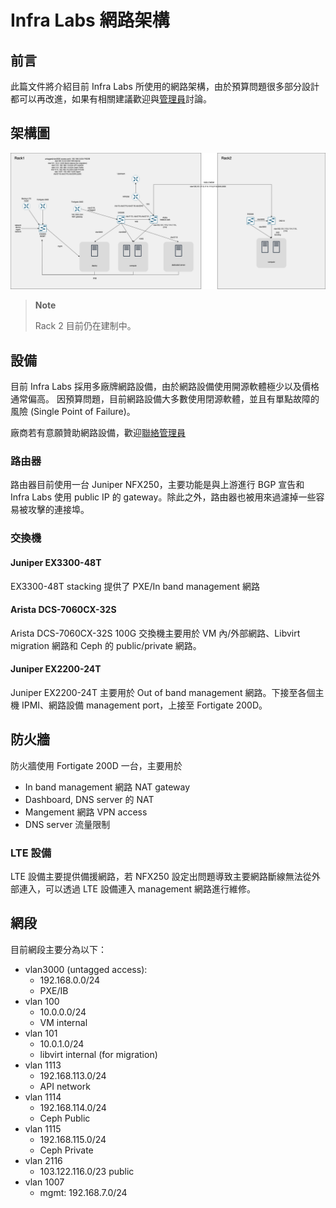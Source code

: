 # Infra Labs 網路架構

## 前言

此篇文件將介紹目前 Infra Labs 所使用的網路架構，由於預算問題很多部分設計都可以再改進，如果有相關建議歡迎與[管理員](mailto:infra@cloudnative.tw)討論。

## 架構圖

![High Level Network](images/high_level_network.png)

> **Note**
>
> Rack 2 目前仍在建制中。

## 設備

目前 Infra Labs 採用多廠牌網路設備，由於網路設備使用開源軟體極少以及價格通常偏高。
因預算問題，目前網路設備大多數使用閉源軟體，並且有單點故障的風險 (Single Point of Failure)。

廠商若有意願贊助網路設備，歡迎[聯絡管理員](mailto:infra@cloudnative.tw)

### 路由器

路由器目前使用一台 Juniper NFX250，主要功能是與上游進行 BGP 宣告和 Infra Labs 使用 public IP 的 gateway。除此之外，路由器也被用來過濾掉一些容易被攻擊的連接埠。

### 交換機

#### Juniper EX3300-48T

EX3300-48T stacking 提供了 PXE/In band management 網路

#### Arista DCS-7060CX-32S

Arista DCS-7060CX-32S 100G 交換機主要用於 VM 內/外部網路、Libvirt migration 網路和 Ceph 的 public/private 網路。

#### Juniper EX2200-24T

Juniper EX2200-24T 主要用於 Out of band management 網路。下接至各個主機 IPMI、網路設備 management port，上接至 Fortigate 200D。

## 防火牆

防火牆使用 Fortigate 200D 一台，主要用於

- In band management 網路 NAT gateway
- Dashboard, DNS server 的 NAT
- Mangement 網路 VPN access
- DNS server 流量限制

### LTE 設備

LTE 設備主要提供備援網路，若 NFX250 設定出問題導致主要網路斷線無法從外部連入，可以透過 LTE 設備連入 management 網路進行維修。

## 網段

目前網段主要分為以下：

- vlan3000 (untagged access): 
    - 192.168.0.0/24 
    - PXE/IB
- vlan 100 
    - 10.0.0.0/24 
    - VM internal
- vlan 101
    - 10.0.1.0/24
    - libvirt internal (for migration)
- vlan 1113
    - 192.168.113.0/24
    - API network
- vlan 1114
    - 192.168.114.0/24
    - Ceph Public
- vlan 1115
    - 192.168.115.0/24
    - Ceph Private
- vlan 2116
    - 103.122.116.0/23 public
- vlan 1007
    - mgmt: 192.168.7.0/24

